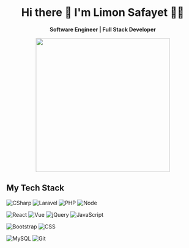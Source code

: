 <h1 align='center'>
  Hi there 👋 I'm Limon Safayet 👨‍💻
</h1>
<p align='center'>
  <b>Software Engineer | Full Stack Developer</b>
</p>
<p align='center'>
  <a href="#"><img src="https://github-readme-stats.vercel.app/api?username=limonsafayet&show_icons=true&count_private=true&theme=dark" width="350"></a>
</p>

## My Tech Stack

![CSharp](https://img.shields.io/badge/c%23%20-%23239120.svg?&style=for-the-badge&logo=c-sharp&logoColor=white)
![Laravel](https://img.shields.io/badge/-Laravel-%232c3e50?style=flat-square&logo=laravel)
![PHP](https://img.shields.io/badge/-PHP-%232c3e50?style=flat-square&logo=PHP)
![Node](https://img.shields.io/badge/-Node-%232c3e50?style=flat-square&logo=node.js)

![React](https://img.shields.io/badge/-React-%232c3e50?style=flat-square&logo=react)
![Vue](https://img.shields.io/badge/-Vue-%232c3e50?style=flat-square&logo=Vue.js)
![jQuery](https://img.shields.io/badge/-jQuery-%232c3e50?style=flat-square&logo=jQuery)
![JavaScript](https://img.shields.io/badge/-JavaScript-%232c3e50?style=flat-square&logo=javascript&logoColor=e1cc1b&labelColor=%232c3e50&color=%232c3e50)

![Bootstrap](https://img.shields.io/badge/-Bootstrap-%232c3e50?style=flat-square&logo=Bootstrap)
![CSS](https://img.shields.io/badge/-CSS-%232c3e50?style=flat-square&logo=css3)

![MySQL](https://img.shields.io/badge/-MySQL-%232c3e50?style=flat-square&logo=MySQL&logoColor=ffffff&labelColor=%232c3e50&color=%232c3e50)
![Git](https://img.shields.io/badge/-Git-%232c3e50?style=flat-square&logo=git)


